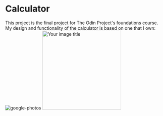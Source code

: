 # Calculator

This project is the final project for The Odin Project's foundations course.  
My design and functionality of the calculator is based on one that I own: 
![google-photos](https://user-images.githubusercontent.com/47703791/147391881-5f999c47-6841-49fd-823a-dbe1bd580e26.jpg)
<img src="https://user-images.githubusercontent.com/47703791/147391881-5f999c47-6841-49fd-823a-dbe1bd580e26.jpg" alt="Your image title" width="250"/>
